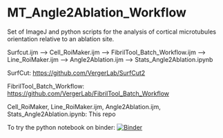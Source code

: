 # MT_Angle2Ablation_Workflow
Set of ImageJ and python scripts for the analysis of cortical microtubules orientation relative to an ablation site.

Surfcut.ijm --> Cell_RoiMaker.ijm --> FibrilTool_Batch_Workflow.ijm --> Line_RoiMaker.ijm --> Angle2Ablation.ijm --> Stats_Angle2Ablation.ipynb

SurfCut: https://github.com/VergerLab/SurfCut2

FibrilTool_Batch_Workflow: https://github.com/VergerLab/FibrilTool_Batch_Workflow

Cell_RoiMaker, Line_RoiMaker.ijm, Angle2Ablation.ijm, Stats_Angle2Ablation.ipynb: This repo



To try the python notebook on binder: 
[![Binder](https://mybinder.org/badge_logo.svg)](https://mybinder.org/v2/gh/VergerLab/MT_Angle2Ablation_Workflow/master)
